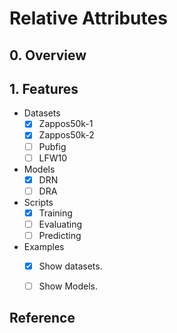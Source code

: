 # Relative Attributes

## 0. Overview

## 1. Features
+ Datasets
  + [x] Zappos50k-1
  + [x] Zappos50k-2
  + [ ] Pubfig
  + [ ] LFW10
+ Models
  + [x] DRN
  + [ ] DRA
+ Scripts
  + [x] Training
  + [ ] Evaluating
  + [ ] Predicting
+ Examples
  + [x] Show datasets.
  + [ ] Show Models.


## Reference